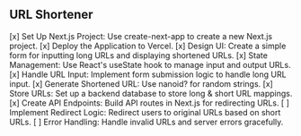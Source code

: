 ## URL Shortener

[x] Set Up Next.js Project: Use create-next-app to create a new Next.js project.
[x] Deploy the Application to Vercel.
[x] Design UI: Create a simple form for inputting long URLs and displaying shortened URLs.
[x] State Management: Use React's useState hook to manage input and output URLs.
[x] Handle URL Input: Implement form submission logic to handle long URL input.
[x] Generate Shortened URL: Use nanoid? for random strings.
[x] Store URLs: Set up a backend database to store long & short URL mappings.
[x] Create API Endpoints: Build API routes in Next.js for redirecting URLs.
[ ] Implement Redirect Logic: Redirect users to original URLs based on short URLs.
[ ] Error Handling: Handle invalid URLs and server errors gracefully.
